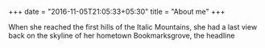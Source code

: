 +++ date = "2016-11-05T21:05:33+05:30" title = "About me" +++

When she reached the first hills of the Italic Mountains, she had a last view back on the skyline of her hometown Bookmarksgrove, the headline
